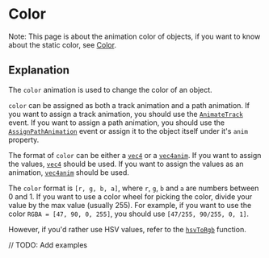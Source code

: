 # Color

Note: This page is about the animation color of objects, if you want to know about the static color, see [Color](../properties/color.md).

## Explanation

The `color` animation is used to change the color of an object.

`color` can be assigned as both a track animation and a path animation. If you want to assign a track animation, you should use the [`AnimateTrack`](../customEvents/AnimateTrack.md) event. If you want to assign a path animation, you should use the [`AssignPathAnimation`](../customEvents/assignPathAnimation.md) event or assign it to the object itself under it's `anim` property.

The format of `color` can be either a [`vec4`](../types/vec4.md) or a [`vec4anim`](../types/vec4anim.md). If you want to assign the values, [`vec4`](../types/vec4.md) should be used. If you want to assign the values as an animation, [`vec4anim`](../types/vec4anim.md) should be used.

The `color` format is `[r, g, b, a]`, where `r`, `g`, `b` and `a` are numbers between 0 and 1. If you want to use a color wheel for picking the color, divide your value by the max value (usually 255). For example, if you want to use the color `RGBA = [47, 90, 0, 255]`, you should use `[47/255, 90/255, 0, 1]`.

However, if you'd rather use HSV values, refer to the [`hsvToRgb`](../functions/hsvToRgb.md) function.

// TODO: Add examples